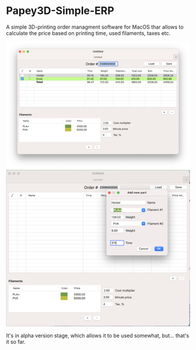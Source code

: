 # Papey3D-Simple-ERP

A simple 3D-printing order managment software for MacOS thar allows to calculate the price based on printing time, used filaments, taxes etc.

<img src="assets/general_view.png" alt="General view" width="600" />

<img src="assets/add_part.png" alt="Adding part" width="600" />

It's in alpha version stage, which allows it to be used somewhat, but... that's it so far.
